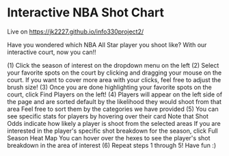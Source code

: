 # Interactive NBA Shot Chart

Live on https://jk2227.github.io/info330project2/ 

Have you wondered which NBA All Star player you shoot like? With our interactive court, now you can!!

(1) Click the season of interest on the dropdown menu on the left
(2) Select your favorite spots on the court by clicking and dragging your mouse on the court.
If you want to cover more area with your clicks, feel free to adjust the brush size!
(3) Once you are done highlighting your favorite spots on the court, click Find Players on the left!
(4) Players will appear on the left side of the page and are sorted default by the likelihood they would shoot from that area
Feel free to sort them by the categories we have provided
(5) You can see specific stats for players by hovering over their card
Note that Shot Odds indicate how likely a player is shoot from the selected areas
If you are interested in the player's specific shot breakdown for the season, click Full Season Heat Map
You can hover over the hexes to see the player's shot breakdown in the area of interest
(6) Repeat steps 1 through 5! Have fun :)
